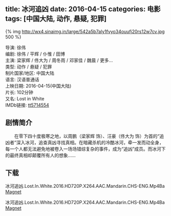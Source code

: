 title: 冰河追凶
date: 2016-04-15
categories: 电影
tags: [中国大陆, 动作, 悬疑, 犯罪]
---
{% img http://wx4.sinaimg.in/large/542a5b7aly1fvyo34ouufj20rs12w7cv.jpg 500 %}

导演: 徐伟  
编剧: 徐伟 / 平辉 / 仆惟 / 田博  
主演: 梁家辉 / 佟大为 / 周冬雨 / 邓家佳 / 魏晨 / 更多...  
类型: 动作 / 悬疑 / 犯罪  
制片国家/地区: 中国大陆  
语言: 汉语普通话  
上映日期: 2016-04-15(中国大陆)  
片长: 102分钟  
又名: Lost in White  
IMDb链接: [tt5714554](http://www.imdb.com/title/tt5714554)

## 剧情简介
　　在零下四十度极寒之地，以周鹏（梁家辉 饰）、汪豪（佟大为 饰）为首的“追凶者”深入冰河，追查真凶寻找真相。在暗藏杀机的冷酷冰河，牵一发而动全身，每一个人都无法避免地被卷入一场场错综复杂的事件，成为“追凶”成员。而冰河下的最终真相却颠覆所有人的想象……

## 下载
冰河追凶.Lost.In.White.2016.HD720P.X264.AAC.Mandarin.CHS-ENG.Mp4Ba  
[Magnet](magnet:?xt=urn:btih:2f951b37fade01983bbb2c1c06579d828c376d85&tr=http://bt.mp4ba.com:2710/announce)

冰河追凶.Lost.In.White.2016.HD720P.X264.AAC.Mandarin.CHS-ENG.Mp4Ba  
[Magnet](magnet:?xt=urn:btih:2f951b37fade01983bbb2c1c06579d828c376d85&tr=http://bt.mp4ba.com:2710/announce)
